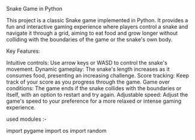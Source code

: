 Snake Game in Python

This project is a classic Snake game implemented in Python. It provides a fun and interactive gaming experience where players control a snake and navigate it through a grid, aiming to eat food and grow longer without colliding with the boundaries of the game or the snake's own body.

Key Features:

Intuitive controls: Use arrow keys or WASD to control the snake's movement.
Dynamic gameplay: The snake's length increases as it consumes food, presenting an increasing challenge.
Score tracking: Keep track of your score as you progress through the game.
Game over conditions: The game ends if the snake collides with the boundaries or itself, with an option to restart and try again.
Adjustable speed: Adjust the game's speed to your preference for a more relaxed or intense gaming experience.

used modules :-

import pygame
import os
import random
